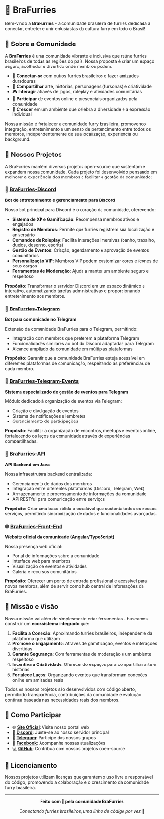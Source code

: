 # 🐾 BraFurries

Bem-vindo à **BraFurries** - a comunidade brasileira de furries dedicada a conectar, entreter e unir entusiastas da cultura furry em todo o Brasil!

## 🎯 Sobre a Comunidade

A **BraFurries** é uma comunidade vibrante e inclusiva que reúne furries brasileiros de todas as regiões do país. Nossa proposta é criar um espaço seguro, acolhedor e divertido onde membros podem:

- 🤝 **Conectar-se** com outros furries brasileiros e fazer amizades duradouras
- 🎨 **Compartilhar** arte, histórias, personagens (fursonas) e criatividade
- 🎮 **Interagir** através de jogos, roleplay e atividades comunitárias
- 📅 **Participar** de eventos online e presenciais organizados pela comunidade
- 🌟 **Crescer** em um ambiente que celebra a diversidade e a expressão individual

Nossa missão é fortalecer a comunidade furry brasileira, promovendo integração, entretenimento e um senso de pertencimento entre todos os membros, independentemente de sua localização, experiência ou background.

## 🚀 Nossos Projetos

A BraFurries mantém diversos projetos open-source que sustentam e expandem nossa comunidade. Cada projeto foi desenvolvido pensando em melhorar a experiência dos membros e facilitar a gestão da comunidade:

### 🤖 [BraFurries-Discord](https://github.com/BraFurries/BraFurries-Discord)
**Bot de entretenimento e gerenciamento para Discord**

Nosso bot principal para Discord é o coração da comunidade, oferecendo:
- **Sistema de XP e Gamificação**: Recompensa membros ativos e engajados
- **Registro de Membros**: Permite que furries registrem sua localização e aniversário
- **Comandos de Roleplay**: Facilita interações imersivas (banho, trabalho, duelos, desenho, escrita)
- **Gestão de Eventos**: Criação, agendamento e aprovação de eventos comunitários
- **Personalização VIP**: Membros VIP podem customizar cores e ícones de seus cargos
- **Ferramentas de Moderação**: Ajuda a manter um ambiente seguro e respeitoso

**Propósito**: Transformar o servidor Discord em um espaço dinâmico e interativo, automatizando tarefas administrativas e proporcionando entretenimento aos membros.

### 📱 [BraFurries-Telegram](https://github.com/BraFurries/BraFurries-Telegram)
**Bot para comunidade no Telegram**

Extensão da comunidade BraFurries para o Telegram, permitindo:
- Integração com membros que preferem a plataforma Telegram
- Funcionalidades similares ao bot do Discord adaptadas para Telegram
- Alcance ampliado da comunidade em múltiplas plataformas

**Propósito**: Garantir que a comunidade BraFurries esteja acessível em diferentes plataformas de comunicação, respeitando as preferências de cada membro.

### 📅 [BraFurries-Telegram-Events](https://github.com/BraFurries/BraFurries-Telegram-Events)
**Sistema especializado de gestão de eventos para Telegram**

Módulo dedicado à organização de eventos via Telegram:
- Criação e divulgação de eventos
- Sistema de notificações e lembretes
- Gerenciamento de participações

**Propósito**: Facilitar a organização de encontros, meetups e eventos online, fortalecendo os laços da comunidade através de experiências compartilhadas.

### 🔌 [BraFurries-API](https://github.com/BraFurries/BraFurries-API)
**API Backend em Java**

Nossa infraestrutura backend centralizada:
- Gerenciamento de dados dos membros
- Integração entre diferentes plataformas (Discord, Telegram, Web)
- Armazenamento e processamento de informações da comunidade
- API RESTful para comunicação entre serviços

**Propósito**: Criar uma base sólida e escalável que sustenta todos os nossos serviços, permitindo sincronização de dados e funcionalidades avançadas.

### 🌐 [BraFurries-Front-End](https://github.com/BraFurries/BraFurries-Front-End)
**Website oficial da comunidade (Angular/TypeScript)**

Nossa presença web oficial:
- Portal de informações sobre a comunidade
- Interface web para membros
- Visualização de eventos e atividades
- Galeria e recursos comunitários

**Propósito**: Oferecer um ponto de entrada profissional e acessível para novos membros, além de servir como hub central de informações da BraFurries.

## 🎯 Missão e Visão

Nossa missão vai além de simplesmente criar ferramentas - buscamos construir um **ecossistema integrado** que:

1. **Facilita a Conexão**: Aproximando furries brasileiros, independente da plataforma que utilizam
2. **Promove o Engajamento**: Através de gamificação, eventos e interações divertidas
3. **Garante Segurança**: Com ferramentas de moderação e um ambiente respeitoso
4. **Incentiva a Criatividade**: Oferecendo espaços para compartilhar arte e histórias
5. **Fortalece Laços**: Organizando eventos que transformam conexões online em amizades reais

Todos os nossos projetos são desenvolvidos com código aberto, permitindo transparência, contribuições da comunidade e evolução contínua baseada nas necessidades reais dos membros.

## 🤝 Como Participar

- 🌐 **[Site Oficial](https://www.brafurries.com.br/)**: Visite nosso portal web
- 💬 **[Discord](https://discord.gg/brafurries)**: Junte-se ao nosso servidor principal
- 📱 **[Telegram](http://t.me/brafurros)**: Participe dos nossos grupos
- 📘 **[Facebook](https://www.facebook.com/BraFurries)**: Acompanhe nossas atualizações
- 💻 **[GitHub](https://github.com/BraFurries)**: Contribua com nossos projetos open-source

## 📜 Licenciamento

Nossos projetos utilizam licenças que garantem o uso livre e responsável do código, promovendo a colaboração e o crescimento da comunidade furry brasileira.

---

<div align="center">

**Feito com 💚 pela comunidade BraFurries**

*Conectando furries brasileiros, uma linha de código por vez* 🐾

</div>